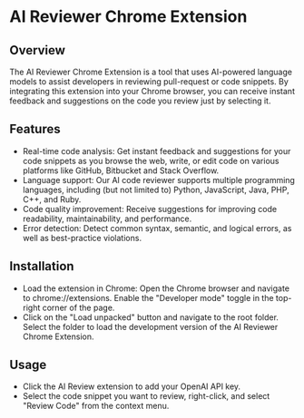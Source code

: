 AI Reviewer Chrome Extension
===============================

## Overview
The AI Reviewer Chrome Extension is a tool that uses AI-powered language models to assist developers in reviewing pull-request or code snippets. By integrating this extension into your Chrome browser, you can receive instant feedback and suggestions on the code you review just by selecting it.

## Features
- Real-time code analysis: Get instant feedback and suggestions for your code snippets as you browse the web, write, or edit code on various platforms like GitHub, Bitbucket and Stack Overflow.
- Language support: Our AI code reviewer supports multiple programming languages, including (but not limited to) Python, JavaScript, Java, PHP, C++, and Ruby.
- Code quality improvement: Receive suggestions for improving code readability, maintainability, and performance.
- Error detection: Detect common syntax, semantic, and logical errors, as well as best-practice violations.

## Installation
- Load the extension in Chrome: Open the Chrome browser and navigate to chrome://extensions. Enable the "Developer mode" toggle in the top-right corner of the page.
- Click on the "Load unpacked" button and navigate to the root folder. Select the folder to load the development version of the AI Reviewer Chrome Extension.

## Usage
- Click the AI Review extension to add your OpenAI API key.
- Select the code snippet you want to review, right-click, and select "Review Code" from the context menu.
